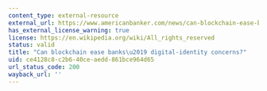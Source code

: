 ```yaml
---
content_type: external-resource
external_url: https://www.americanbanker.com/news/can-blockchain-ease-banks-digital-identity-concerns
has_external_license_warning: true
license: https://en.wikipedia.org/wiki/All_rights_reserved
status: valid
title: "Can blockchain ease banks\u2019 digital-identity concerns?"
uid: ce4128c8-c2b6-40ce-aedd-861bce964d65
url_status_code: 200
wayback_url: ''
---
```

